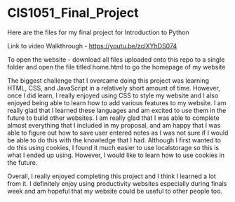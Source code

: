 # CIS1051_Final_Project
Here are the files for my final project for Introduction to Python 

Link to video Walkthrough - https://youtu.be/zclXYhDS074

To open the website - download all files uploaded onto this repo to a single folder and open the file titled home.html to go the homepage of my website

The biggest challenge that I overcame doing this project was learning HTML, CSS, and JavaScript in a relatively short amount of time. However, once I did learn, I really enjoyed using CSS to style my website and I also enjoyed being able to learn how to add various features to my website. I am really glad that I learned these languages and am excited to use them in the future to build other websites. 
I am really glad that I was able to complete almost everything that I included in my proposal, and am happy that I was able to figure out how to save user entered notes as I was not sure if I would be able to do this with the knowledge that I had. Although I first wanted to do this using cookies, I found it much easier to use localstorage so this is what I ended up using. However, I would like to learn how to use cookies in the future. 

Overall, I really enjoyed completing this project and I think I learned a lot from it. I definitely enjoy using productivity websites especially during finals week and am hopeful that my website could be useful to other people too. 
